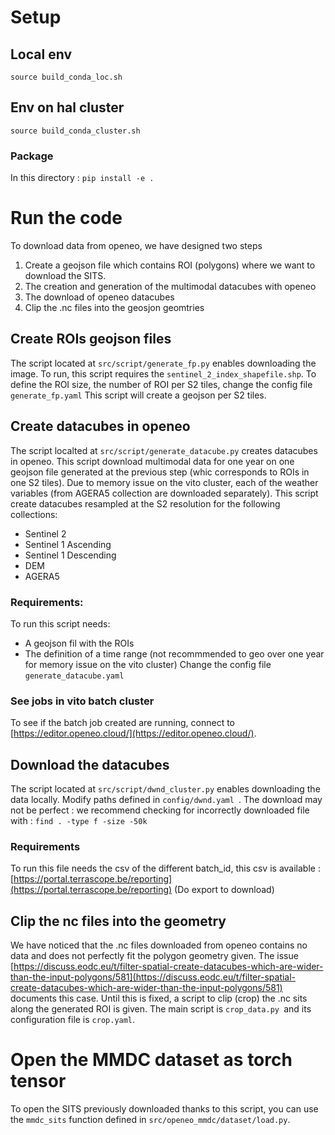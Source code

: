 # Setup

## Local env
`source build_conda_loc.sh`
## Env on hal cluster
`source build_conda_cluster.sh`
### Package
In this directory :
`pip install -e . `

# Run the code
To download data from openeo, we have designed two steps
1. Create a geojson file which contains ROI (polygons) where we want to download the SITS.
2. The creation and generation of the multimodal datacubes with openeo
3. The download of openeo datacubes
4. Clip the .nc files into the geosjon geomtries
## Create ROIs geojson files
The script located at `src/script/generate_fp.py` enables downloading the image.
To run, this script requires the `sentinel_2_index_shapefile.shp`.
To define the ROI size, the number of ROI per S2 tiles, change the config file` generate_fp.yaml`
This script will create a geojson per S2 tiles.

## Create datacubes in openeo
The script localted at `src/script/generate_datacube.py` creates datacubes in openeo. This script download multimodal
data for one year on one geojson file generated at the previous step (whic corresponds to ROIs in one S2 tiles).
Due to memory issue on the vito cluster, each of the weather variables (from AGERA5 collection are downloaded separately).
This script create datacubes resampled at the S2 resolution for the following collections:
- Sentinel 2
- Sentinel 1 Ascending
- Sentinel 1 Descending
- DEM
- AGERA5
### Requirements:
To run this script needs:
- A geojson fil with the ROIs
- The definition of a time range (not recommmended to geo over one year for memory issue on the vito cluster)
Change the config file `generate_datacube.yaml`
### See jobs in vito batch cluster
To see if the batch job created are running, connect to [https://editor.openeo.cloud/](https://editor.openeo.cloud/).

## Download the datacubes
The script located at `src/script/dwnd_cluster.py` enables downloading the data locally.
Modify paths defined in `config/dwnd.yaml `.
The download may not be perfect : we recommend checking for incorrectly downloaded file with : `find . -type f -size -50k`

### Requirements
To run this file needs the csv of the different batch_id, this csv is available :
[https://portal.terrascope.be/reporting](https://portal.terrascope.be/reporting)
(Do export to download)

## Clip the nc files into the geometry
We have noticed that the .nc files downloaded from openeo contains no data and does not perfectly
fit the polygon geometry given. The issue [https://discuss.eodc.eu/t/filter-spatial-create-datacubes-which-are-wider-than-the-input-polygons/581](https://discuss.eodc.eu/t/filter-spatial-create-datacubes-which-are-wider-than-the-input-polygons/581)
documents this case. Until this is fixed, a script to clip (crop) the .nc sits along the generated ROI is given.
The main script is `crop_data.py `and its configuration file is `crop.yaml`.

# Open the MMDC dataset as torch tensor
To open the SITS previously downloaded thanks to this script, you can use the `mmdc_sits` function defined in
`src/openeo_mmdc/dataset/load.py`.
